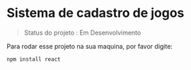  # Sistema de cadastro de jogos 
> Status do projeto : Em Desenvolvimento

Para rodar  esse projeto  na sua maquina, por favor digite: 

```
npm install react
```
